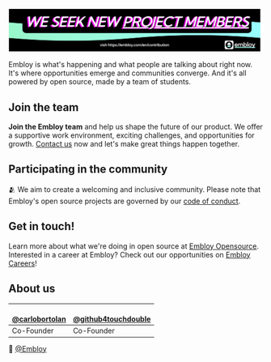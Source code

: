 ![Colorful Embloy logo in front of a textured horizontal banner](https://raw.githubusercontent.com/Embloy/.github/main/profile/linkedinbanner.png)

Embloy is what's happening and what people are talking about right now.
It's where opportunities emerge and communities converge.
And it's all powered by open source, made by a team of students.

## Join the team

__Join the Embloy team__ and help us shape the future of our product. We offer a supportive work environment, exciting challenges, and opportunities for growth. [Contact us](https://embloy.com/en/contribute) now and let's make great things happen together.


## Participating in the community

🫂 We aim to create a welcoming and inclusive community. Please note that Embloy's open source projects are governed by our [code of conduct](https://github.com/embloy/.github/blob/main/code-of-conduct.md).

## Get in touch!

Learn more about what we're doing in open source at [Embloy Opensource](https://embloy.com/en).
Interested in a career at Embloy? Check out our opportunities on [Embloy Careers](https://embloy.com/en/contribute)!

## About us
| <a href="https://github.com/carlobortolan"><img src="https://avatars.githubusercontent.com/u/106114526?v=4?s=100" width="100px;" alt=""/><br />@carlobortolan</a> | <a href="https://github.com/github4touchdouble"><img src="https://avatars.githubusercontent.com/u/59091490?v=4?s=100" width="100px;" alt=""/><br />@github4touchdouble</a> |
|---|---|
| Co-Founder | Co-Founder |

👋  [@Embloy](https://linkedIn.com/company/embloy)
